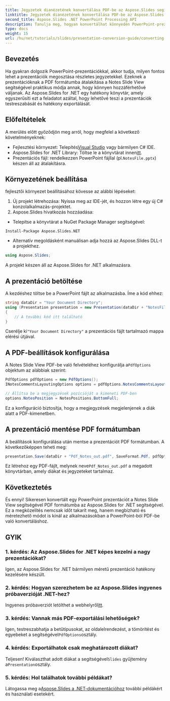 ```yaml
---
title: Jegyzetek dianézetének konvertálása PDF-be az Aspose.Slides segítségével .NET-hez
linktitle: Jegyzetek dianézetének konvertálása PDF-be az Aspose.Slides segítségével .NET-hez
second_title: Aspose.Slides .NET PowerPoint Processing API
description: Tanulja meg, hogyan konvertálhat könnyedén PowerPoint-prezentációkat a Notes Slide View segítségével PDF formátumba az Aspose.Slides for .NET segítségével. Ez az útmutató részletes utasításokat tartalmaz.
type: docs
weight: 15
url: /hu/net/tutorials/slides/presentation-conversion-guide/converting-notes-slide-view-to-pdf/
---
```

## Bevezetés

Ha gyakran dolgozik PowerPoint-prezentációkkal, akkor tudja, milyen fontos lehet a prezentációk megosztása részletes jegyzetekkel. Ezeknek a prezentációknak a PDF formátumba átalakítása a Notes Slide View segítségével praktikus módja annak, hogy könnyen hozzáférhetővé váljanak. Az Aspose.Slides for .NET egy hatékony könyvtár, amely egyszerűsíti ezt a feladatot azáltal, hogy lehetővé teszi a prezentációk testreszabását és hatékony exportálását.

## Előfeltételek

A merülés előtt győződjön meg arról, hogy megfelel a következő követelményeknek:

-  Fejlesztési környezet: Telepítés[Visual Studio](https://visualstudio.microsoft.com/) vagy bármilyen C# IDE.
-  Aspose.Slides for .NET Library: Töltse le a könyvtárat innen[itt](https://releases.aspose.com/slides/net/).
-  Prezentációs fájl: rendelkezzen PowerPoint fájllal (pl.`NotesFile.pptx`) készen áll az átalakításra.

## Környezetének beállítása

fejlesztői környezet beállításához kövesse az alábbi lépéseket:

1. Új projekt létrehozása: Nyissa meg az IDE-jét, és hozzon létre egy új C# konzolalkalmazás-projektet.
2. Aspose.Slides hivatkozás hozzáadása: 
- Telepítse a könyvtárat a NuGet Package Manager segítségével:
 ```
 Install-Package Aspose.Slides.NET
 ```
- Alternatív megoldásként manuálisan adja hozzá az Aspose.Slides DLL-t a projekthez.

```csharp
using Aspose.Slides;
```
A projekt készen áll az Aspose.Slides for .NET alkalmazásra.

## A prezentáció betöltése

A kezdéshez töltse be a PowerPoint fájlt az alkalmazásba. Íme a kód ehhez:

```csharp
string dataDir = "Your Document Directory";
using (Presentation presentation = new Presentation(dataDir + "NotesFile.pptx"))
{
	// A további kód itt található
}

```

 Cserélje ki`"Your Document Directory"` a prezentációs fájlt tartalmazó mappa elérési útjával.

## A PDF-beállítások konfigurálása

 A Notes Slide View PDF-be való felvételéhez konfigurálja a`PdfOptions` objektum az alábbiak szerint:

```csharp
PdfOptions pdfOptions = new PdfOptions();
INotesCommentsLayoutingOptions options = pdfOptions.NotesCommentsLayouting;

// Állítsa be a megjegyzések pozícióját a kimeneti PDF-ben
options.NotesPosition = NotesPositions.BottomFull;
```

Ez a konfiguráció biztosítja, hogy a megjegyzések megjelenjenek a diák alatt a PDF-kimenetben.

## A prezentáció mentése PDF formátumban

A beállítások konfigurálása után mentse a prezentációt PDF formátumban. A következőképpen teheti meg:

```csharp
presentation.Save(dataDir + "Pdf_Notes_out.pdf", SaveFormat.Pdf, pdfOptions);
```

Ez létrehoz egy PDF-fájlt, melynek neve`Pdf_Notes_out.pdf` a megadott könyvtárban, amely diákat és jegyzeteket tartalmaz.

## Következtetés

És ennyi! Sikeresen konvertált egy PowerPoint prezentációt a Notes Slide View segítségével PDF formátumba az Aspose.Slides for .NET segítségével. Ez a megközelítés nemcsak időt takarít meg, hanem megbízható és méretezhető módot is kínál az alkalmazásokban a PowerPoint-ból PDF-be való konvertáláshoz.

## GYIK

### 1. kérdés: Az Aspose.Slides for .NET képes kezelni a nagy prezentációkat?
Igen, az Aspose.Slides for .NET bármilyen méretű prezentáció hatékony kezelésére készült.

### 2. kérdés: Hogyan szerezhetem be az Aspose.Slides ingyenes próbaverzióját .NET-hez?
 Ingyenes próbaverziót letölthet a webhelyről[itt](https://releases.aspose.com/).

### 3. kérdés: Vannak más PDF-exportálási lehetőségek?
 Igen, testreszabhatja a betűtípusokat, az oldalelrendezést, a tömörítést és egyebeket a segítségével`PdfOptions`osztály.

### 4. kérdés: Exportálhatok csak meghatározott diákat?
 Teljesen! Kiválaszthat adott diákat a segítségével`Slides` gyűjtemény a`Presentation`osztály.

### 5. kérdés: Hol találhatok további példákat?
 Látogassa meg a[Aspose.Slides a .NET-dokumentációhoz](https://reference.aspose.com/slides/net/) további példákért és használati esetekért.